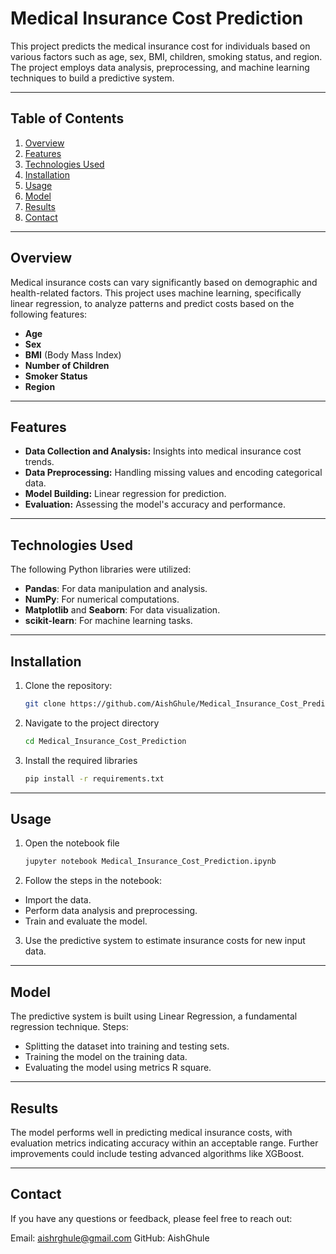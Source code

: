 # Medical Insurance Cost Prediction

This project predicts the medical insurance cost for individuals based on various factors such as age, sex, BMI, children, smoking status, and region. The project employs data analysis, preprocessing, and machine learning techniques to build a predictive system.

---

## Table of Contents

1. [Overview](#overview)  
2. [Features](#features)  
3. [Technologies Used](#technologies-used)  
4. [Installation](#installation)  
5. [Usage](#usage)  
6. [Model](#model)  
7. [Results](#results)  
8. [Contact](#contact)  

---

## Overview

Medical insurance costs can vary significantly based on demographic and health-related factors. This project uses machine learning, specifically linear regression, to analyze patterns and predict costs based on the following features:  

- **Age**  
- **Sex**  
- **BMI** (Body Mass Index)  
- **Number of Children**  
- **Smoker Status**  
- **Region**  

---

## Features

- **Data Collection and Analysis:** Insights into medical insurance cost trends.  
- **Data Preprocessing:** Handling missing values and encoding categorical data.  
- **Model Building:** Linear regression for prediction.  
- **Evaluation:** Assessing the model's accuracy and performance.  

---

## Technologies Used

The following Python libraries were utilized:  

- **Pandas**: For data manipulation and analysis.  
- **NumPy**: For numerical computations.  
- **Matplotlib** and **Seaborn**: For data visualization.  
- **scikit-learn**: For machine learning tasks.  

---

## Installation

1. Clone the repository:  
   ```bash
   git clone https://github.com/AishGhule/Medical_Insurance_Cost_Prediction.git
2. Navigate to the project directory
    ```bash
    cd Medical_Insurance_Cost_Prediction
3. Install the required libraries
    ```bash
    pip install -r requirements.txt
---

## Usage
1. Open the notebook file
   ```bash
   jupyter notebook Medical_Insurance_Cost_Prediction.ipynb
2. Follow the steps in the notebook:
- Import the data.
- Perform data analysis and preprocessing.
- Train and evaluate the model.
3. Use the predictive system to estimate insurance costs for new input data.
---

## Model
The predictive system is built using Linear Regression, a fundamental regression technique.
Steps:
- Splitting the dataset into training and testing sets.
- Training the model on the training data.
- Evaluating the model using metrics R square.
---

## Results 
The model performs well in predicting medical insurance costs, with evaluation metrics indicating accuracy within an acceptable range. Further improvements could include testing advanced algorithms like XGBoost. 

---
## Contact 
If you have any questions or feedback, please feel free to reach out:

Email: aishrghule@gmail.com
GitHub: AishGhule

  
